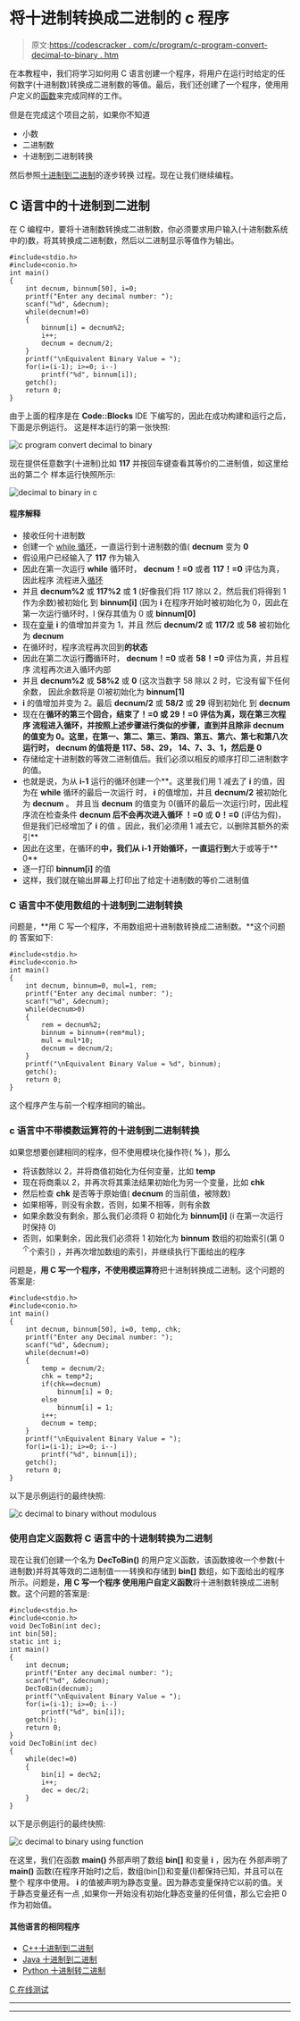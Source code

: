 # 将十进制转换成二进制的 c 程序

> 原文:[https://codescracker . com/c/program/c-program-convert-decimal-to-binary . htm](https://codescracker.com/c/program/c-program-convert-decimal-to-binary.htm)

在本教程中，我们将学习如何用 C 语言创建一个程序，将用户在运行时给定的任何数字(十进制数)转换成二进制数的等值。最后，我们还创建了一个程序，使用用户定义的[函数](/c/c-functions.htm)来完成同样的工作。

但是在完成这个项目之前，如果你不知道

*   小数
*   二进制数
*   十进制到二进制转换

然后参照[十进制到二进制](/computer-fundamental/decimal-to-binary.htm)的逐步转换 过程。现在让我们继续编程。

## C 语言中的十进制到二进制

在 C 编程中，要将十进制数转换成二进制数，你必须要求用户输入(十进制数系统中的)数，将其转换成二进制数，然后以二进制显示等值作为输出。

```
#include<stdio.h>
#include<conio.h>
int main()
{
    int decnum, binnum[50], i=0;
    printf("Enter any decimal number: ");
    scanf("%d", &decnum);
    while(decnum!=0)
    {
        binnum[i] = decnum%2;
        i++;
        decnum = decnum/2;
    }
    printf("\nEquivalent Binary Value = ");
    for(i=(i-1); i>=0; i--)
        printf("%d", binnum[i]);
    getch();
    return 0;
}
```

由于上面的程序是在 **Code::Blocks** IDE 下编写的，因此在成功构建和运行之后，下面是示例运行。 这是样本运行的第一张快照:

![c program convert decimal to binary](../Images/9e382b99e38d07c3557e350b458e0980.png)

现在提供任意数字(十进制)比如 **117** 并按回车键查看其等价的二进制值，如这里给出的第二个 样本运行快照所示:

![decimal to binary in c](../Images/1abe9c5adcae59258e5215ecc22c0680.png)

#### 程序解释

*   接收任何十进制数
*   创建一个 [while 循环](/c/c-while-loop.htm)，一直运行到十进制数的值( **decnum** 变为 **0**
*   假设用户已经输入了 **117** 作为输入
*   因此在第一次运行 **while** 循环时， **decnum！=0** 或者 **117！=0** 评估为真，因此程序 流程进入[循环](/c/c-loops.htm)
*   并且 **decnum%2** 或 **117%2** 或 **1** (好像我们将 117 除以 2，然后我们将得到 1 作为余数)被初始化 到 **binnum[i]** (因为 **i** 在程序开始时被初始化为 0，因此在第一次运行循环时，I 保存其值为 0 或 **binnum[0]**
*   现在[变量](/c/c-variables.htm) **i** 的值增加并变为 1，并且 然后 **decnum/2** 或 **117/2** 或 **58** 被初始化为 **decnum**
*   在循环时，程序流程再次回到**的状态**
*   因此在第二次运行**而**循环时， **decnum！=0** 或者 **58！=0** 评估为真，并且程序 流程再次进入循环内部
*   并且 **decnum%2** 或 **58%2** 或 **0** (这次当数字 58 除以 2 时，它没有留下任何余数， 因此余数将是 0)被初始化为 **binnum[1]**
*   **i** 的值增加并变为 2。最后 **decnum/2** 或 **58/2** 或 **29** 得到初始化 到 **decnum**
*   现在在**循环的第三个回合，**结束了！=0** 或 **29！=0** 评估为真，现在第三次程序 流程进入循环，并按照上述步骤进行类似的步骤，直到并且除非 **decnum** 的值变为 0。这里，在第一、第二、第三、第四、第五、第六、第七和第八次运行时， **decnum** 的值将是 117、58、29， 14、7、3、1，然后是 0**
*   存储给定十进制数的等效二进制值后。我们必须以相反的顺序打印二进制数字的值。
*   也就是说，为从 **i-1** 运行的循环创建一个**。这里我们用 1 减去了 **i** 的值，因为在 **while** 循环的最后一次运行 时， **i** 的值增加，并且 **decnum/2** 被初始化为 **decnum** 。 并且当 **decnum** 的值变为 0(循环的最后一次运行)时，因此程序流在检查条件 **decnum 后不会再次进入循环 ！=0** 或 **0！=0** (评估为假)，但是我们已经增加了 **i** 的值 。因此，我们必须用 1 减去它，以删除其额外的索引**
*   因此在这里，在循环的**中，我们从 **i-1** 开始循环，一直运行到**大于或等于** 0**
*   逐一打印 **binnum[i]** 的值
*   这样，我们就在输出屏幕上打印出了给定十进制数的等价二进制值

### C 语言中不使用数组的十进制到二进制转换

问题是，**用 C 写一个程序，不用数组把十进制数转换成二进制数。**这个问题的 答案如下:

```
#include<stdio.h>
#include<conio.h>
int main()
{
    int decnum, binnum=0, mul=1, rem;
    printf("Enter any decimal number: ");
    scanf("%d", &decnum);
    while(decnum>0)
    {
        rem = decnum%2;
        binnum = binnum+(rem*mul);
        mul = mul*10;
        decnum = decnum/2;
    }
    printf("\nEquivalent Binary Value = %d", binnum);
    getch();
    return 0;
}
```

这个程序产生与前一个程序相同的输出。

### c 语言中不带模数运算符的十进制到二进制转换

如果您想要创建相同的程序，但不使用模块化操作符( **%** )，那么

*   将该数除以 2，并将商值初始化为任何变量，比如 **temp**
*   现在将商乘以 2，并再次将其乘法结果初始化为另一个变量，比如 **chk**
*   然后检查 **chk** 是否等于原始值( **decnum** 的当前值，被除数)
*   如果相等，则没有余数，否则，如果不相等，则有余数
*   如果余数没有剩余，那么我们必须将 0 初始化为 **binnum[i]** (i 在第一次运行时保持 0)
*   否则，如果剩余，因此我们必须将 1 初始化为 **binnum** 数组的初始索引(第 0 <sup>个</sup>个索引) ，并再次增加数组的索引，并继续执行下面给出的程序

问题是，**用 C 写一个程序，不使用模运算符**把十进制转换成二进制。这个问题的答案是:

```
#include<stdio.h>
#include<conio.h>
int main()
{
    int decnum, binnum[50], i=0, temp, chk;
    printf("Enter any Decimal number: ");
    scanf("%d", &decnum);
    while(decnum!=0)
    {
        temp = decnum/2;
        chk = temp*2;
        if(chk==decnum)
            binnum[i] = 0;
        else
            binnum[i] = 1;
        i++;
        decnum = temp;
    }
    printf("\nEquivalent Binary Value = ");
    for(i=(i-1); i>=0; i--)
        printf("%d", binnum[i]);
    getch();
    return 0;
}
```

以下是示例运行的最终快照:

![c decimal to binary without modulous](../Images/f9020af623245a8b03722e9aae563206.png)

### 使用自定义函数将 C 语言中的十进制转换为二进制

现在让我们创建一个名为 **DecToBin()** 的用户定义函数，该函数接收一个参数(十进制数)并将其等效的二进制值一一转换和存储到 **bin[]** 数组，如下面给出的程序所示。问题是，**用 C 写一个程序 使用用户自定义函数**将十进制数转换成二进制数。这个问题的答案是:

```
#include<stdio.h>
#include<conio.h>
void DecToBin(int dec);
int bin[50];
static int i;
int main()
{
    int decnum;
    printf("Enter any decimal number: ");
    scanf("%d", &decnum);
    DecToBin(decnum);
    printf("\nEquivalent Binary Value = ");
    for(i=(i-1); i>=0; i--)
        printf("%d", bin[i]);
    getch();
    return 0;
}
void DecToBin(int dec)
{
    while(dec!=0)
    {
        bin[i] = dec%2;
        i++;
        dec = dec/2;
    }
}
```

以下是示例运行的最终快照:

![c decimal to binary using function](../Images/042be86631a5eb01b2bb1a1aed3ba570.png)

在这里，我们在函数 **main()** 外部声明了数组 **bin[]** 和变量 **i** ，因为在 外部声明了 **main()** 函数(在程序开始时)之后，数组(bin[])和变量(I)都保持已知，并且可以在整个 程序中使用。 **i** 的值被声明为静态变量。因为静态变量保持它以前的值。关于静态变量还有一点 ,如果你一开始没有初始化静态变量的任何值，那么它会把 0 作为初始值。

#### 其他语言的相同程序

*   [C++十进制到二进制](/cpp/program/cpp-program-convert-decimal-to-binary.htm)
*   [Java 十进制到二进制](/java/program/java-program-convert-decimal-to-binary.htm)
*   [Python 十进制转二进制](/python/program/python-program-convert-decimal-to-binary.htm)

[C 在线测试](/exam/showtest.php?subid=2)

* * *

* * *